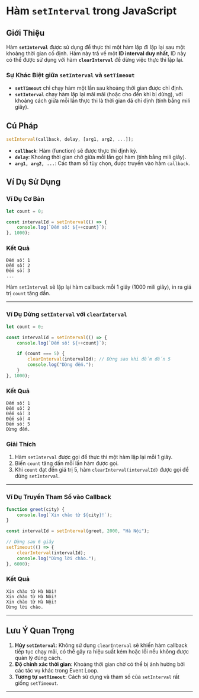 # Hàm `setInterval` trong JavaScript

## Giới Thiệu

Hàm **`setInterval`** được sử dụng để thực thi một hàm lặp đi lặp lại sau một khoảng thời gian cố định. Hàm này trả về một **ID interval duy nhất**, ID này có thể được sử dụng với hàm **`clearInterval`** để dừng việc thực thi lặp lại.

### Sự Khác Biệt giữa `setInterval` và `setTimeout`

- **`setTimeout`** chỉ chạy hàm một lần sau khoảng thời gian được chỉ định.
- **`setInterval`** chạy hàm lặp lại mãi mãi (hoặc cho đến khi bị dừng), với khoảng cách giữa mỗi lần thực thi là thời gian đã chỉ định (tính bằng mili giây).

## Cú Pháp

```javascript
setInterval(callback, delay, [arg1, arg2, ...]);
```

- **`callback`**: Hàm (function) sẽ được thực thi định kỳ.
- **`delay`**: Khoảng thời gian chờ giữa mỗi lần gọi hàm (tính bằng mili giây).
- **`arg1, arg2, ...`**: Các tham số tùy chọn, được truyền vào hàm `callback`.

## Ví Dụ Sử Dụng

### Ví Dụ Cơ Bản

```javascript
let count = 0;

const intervalId = setInterval(() => {
    console.log(`Đếm số: ${++count}`);
}, 1000);
```

### Kết Quả

```plaintext
Đếm số: 1
Đếm số: 2
Đếm số: 3
...
```

Hàm `setInterval` sẽ lặp lại hàm callback mỗi 1 giây (1000 mili giây), in ra giá trị `count` tăng dần.

---

### Ví Dụ Dừng `setInterval` với `clearInterval`

```javascript
let count = 0;

const intervalId = setInterval(() => {
    console.log(`Đếm số: ${++count}`);

    if (count === 5) {
        clearInterval(intervalId); // Dừng sau khi đếm đến 5
        console.log("Dừng đếm.");
    }
}, 1000);
```

### Kết Quả

```plaintext
Đếm số: 1
Đếm số: 2
Đếm số: 3
Đếm số: 4
Đếm số: 5
Dừng đếm.
```

### Giải Thích

1. Hàm `setInterval` được gọi để thực thi một hàm lặp lại mỗi 1 giây.
2. Biến `count` tăng dần mỗi lần hàm được gọi.
3. Khi `count` đạt đến giá trị 5, hàm `clearInterval(intervalId)` được gọi để dừng `setInterval`.

---

### Ví Dụ Truyền Tham Số vào Callback

```javascript
function greet(city) {
    console.log(`Xin chào từ ${city}!`);
}

const intervalId = setInterval(greet, 2000, "Hà Nội");

// Dừng sau 6 giây
setTimeout(() => {
    clearInterval(intervalId);
    console.log("Dừng lời chào.");
}, 6000);
```

### Kết Quả

```plaintext
Xin chào từ Hà Nội!
Xin chào từ Hà Nội!
Xin chào từ Hà Nội!
Dừng lời chào.
```

---

## Lưu Ý Quan Trọng

1. **Hủy `setInterval`**: Không sử dụng `clearInterval` sẽ khiến hàm callback tiếp tục chạy mãi, có thể gây ra hiệu suất kém hoặc lỗi nếu không được quản lý đúng cách.
2. **Độ chính xác thời gian**: Khoảng thời gian chờ có thể bị ảnh hưởng bởi các tác vụ khác trong Event Loop.
3. **Tương tự `setTimeout`**: Cách sử dụng và tham số của `setInterval` rất giống `setTimeout`.

---